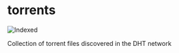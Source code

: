 torrents 
========
![Indexed](https://img.shields.io/badge/indexed-93258-blue)

Collection of torrent files discovered in the DHT network
